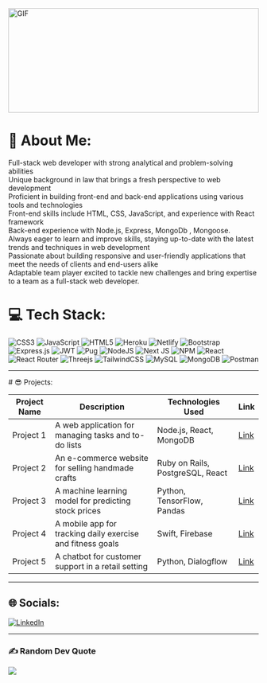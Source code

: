 




<img align="center" alt="GIF" src="https://github.com/abhisheknaiidu/abhisheknaiidu/blob/master/code.gif?raw=true" width="100%" height="210" /> 



# 💫 About Me:
Full-stack web developer with strong analytical and problem-solving abilities<br>Unique background in law that brings a fresh perspective to web development<br>Proficient in building front-end and back-end applications using various tools and technologies<br>Front-end skills include HTML, CSS, JavaScript, and experience with React framework<br>Back-end experience with Node.js, Express, MongoDb , Mongoose.<br>Always eager to learn and improve skills, staying up-to-date with the latest trends and techniques in web development<br>Passionate about building responsive and user-friendly applications that meet the needs of clients and end-users alike<br>Adaptable team player excited to tackle new challenges and bring expertise to a team as a full-stack web developer.

# 💻 Tech Stack:
![CSS3](https://img.shields.io/badge/css3-%231572B6.svg?style=for-the-badge&logo=css3&logoColor=white) ![JavaScript](https://img.shields.io/badge/javascript-%23323330.svg?style=for-the-badge&logo=javascript&logoColor=%23F7DF1E) ![HTML5](https://img.shields.io/badge/html5-%23E34F26.svg?style=for-the-badge&logo=html5&logoColor=white) ![Heroku](https://img.shields.io/badge/heroku-%23430098.svg?style=for-the-badge&logo=heroku&logoColor=white) ![Netlify](https://img.shields.io/badge/netlify-%23000000.svg?style=for-the-badge&logo=netlify&logoColor=#00C7B7) ![Bootstrap](https://img.shields.io/badge/bootstrap-%23563D7C.svg?style=for-the-badge&logo=bootstrap&logoColor=white) ![Express.js](https://img.shields.io/badge/express.js-%23404d59.svg?style=for-the-badge&logo=express&logoColor=%2361DAFB) ![JWT](https://img.shields.io/badge/JWT-black?style=for-the-badge&logo=JSON%20web%20tokens) ![Pug](https://img.shields.io/badge/Pug-FFF?style=for-the-badge&logo=pug&logoColor=A86454) ![NodeJS](https://img.shields.io/badge/node.js-6DA55F?style=for-the-badge&logo=node.js&logoColor=white) ![Next JS](https://img.shields.io/badge/Next-black?style=for-the-badge&logo=next.js&logoColor=white) ![NPM](https://img.shields.io/badge/NPM-%23000000.svg?style=for-the-badge&logo=npm&logoColor=white) ![React](https://img.shields.io/badge/react-%2320232a.svg?style=for-the-badge&logo=react&logoColor=%2361DAFB) ![React Router](https://img.shields.io/badge/React_Router-CA4245?style=for-the-badge&logo=react-router&logoColor=white) ![Threejs](https://img.shields.io/badge/threejs-black?style=for-the-badge&logo=three.js&logoColor=white) ![TailwindCSS](https://img.shields.io/badge/tailwindcss-%2338B2AC.svg?style=for-the-badge&logo=tailwind-css&logoColor=white) ![MySQL](https://img.shields.io/badge/mysql-%2300f.svg?style=for-the-badge&logo=mysql&logoColor=white) ![MongoDB](https://img.shields.io/badge/MongoDB-%234ea94b.svg?style=for-the-badge&logo=mongodb&logoColor=white) ![Postman](https://img.shields.io/badge/Postman-FF6C37?style=for-the-badge&logo=postman&logoColor=white)

<hr>
 # 😎 Projects:
 <div align="center"> 

| Project Name | Description | Technologies Used | Link |
| --- | --- | --- | --- |
| Project 1 | A web application for managing tasks and to-do lists | Node.js, React, MongoDB | [Link](https://github.com/your-username/project1) |
| Project 2 | An e-commerce website for selling handmade crafts | Ruby on Rails, PostgreSQL, React | [Link](https://github.com/your-username/project2) |
| Project 3 | A machine learning model for predicting stock prices | Python, TensorFlow, Pandas | [Link](https://github.com/your-username/project3) |
| Project 4 | A mobile app for tracking daily exercise and fitness goals | Swift, Firebase | [Link](https://github.com/your-username/project4) |
| Project 5 | A chatbot for customer support in a retail setting | Python, Dialogflow | [Link](https://github.com/your-username/project5) |
</div> 
<hr>


## 🌐 Socials:
[![LinkedIn](https://img.shields.io/badge/LinkedIn-%230077B5.svg?logo=linkedin&logoColor=white)](https://linkedin.com/in/https://www.linkedin.com/in/tarek-aljabr-61544599/) 

<hr>



### ✍️ Random Dev Quote
![](https://quotes-github-readme.vercel.app/api?type=horizontal&theme=radical)

<!-- Proudly created with GPRM ( https://gprm.itsvg.in ) -->
